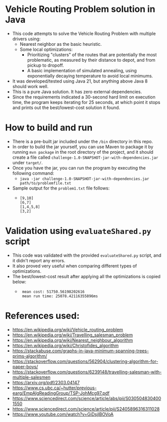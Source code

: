 # Vehicle Routing Problem solution in Java 

* This code attempts to solve the Vehicle Routing Problem with multiple drivers using:
  * Nearest neighbor as the basic heuristic.
  * Some local optimizations:
    * Prioritizing "clusters" of the routes that are potentially the most problematic, as measured by their distance to depot, and from pickup to dropoff.
    * A basic implementation of simulated annealing, using exponentially decaying temperature to avoid local minimums.
* It was developed/tested using Java 21, but anything above Java 8 should work well.
* This is a pure Java solution.  It has zero external dependencies.
* Since the requirements indicated a 30-second hard limit on execution time, the program keeps iterating for 25 seconds, at which point it stops and prints out the best/lowest-cost solution it found.

# How to build and run
* There is a pre-built jar included under the `/bin` directory in this repo.
* In order to build the jar yourself, you can use Maven to package it by running `mvn package` in the root directory of the project, and it should create a file called `challenge-1.0-SNAPSHOT-jar-with-dependencies.jar` under `target/`.
* Once you have the jar, you can run the program by executing the following command:
  * `java -jar challenge-1.0-SNAPSHOT-jar-with-dependencies.jar path/to/problemfile.txt`  
* Sample output for the `problem1.txt` file follows:
  * ```
    [9,10]
    [6,7]
    [1,4,5,8]
    [3,2]
    ```

# Validation using `evaluateShared.py` script
* This code was validated with the provided `evaluateShared.py` script, and it didn't report any errors.
* It also proved very useful when comparing different types of optimizations.
* The best/lowest-cost result after applying all the optimizations is copied below:
  * ```
     mean cost: 51750.56198202616
     mean run time: 25078.42116355896ms
    ```
 
# References used:
  * https://en.wikipedia.org/wiki/Vehicle_routing_problem
  * https://en.wikipedia.org/wiki/Travelling_salesman_problem
  * https://en.wikipedia.org/wiki/Nearest_neighbour_algorithm
  * https://en.wikipedia.org/wiki/Christofides_algorithm
  * https://stackabuse.com/graphs-in-java-minimum-spanning-trees-prims-algorithm/
  * https://stackoverflow.com/questions/562904/clustering-algorithm-for-paper-boys/
  * https://stackoverflow.com/questions/6239148/travelling-salesman-with-multiple-salesmen
  * https://arxiv.org/pdf/2303.04147
  * https://www.cs.ubc.ca/~hutter/previous-earg/EmpAlgReadingGroup/TSP-JohMcg97.pdf
  * https://www.sciencedirect.com/science/article/abs/pii/S0305048304001550
  * https://www.sciencedirect.com/science/article/pii/S2405896316311028
  * https://www.youtube.com/watch?v=GiDsjIBOVoA
